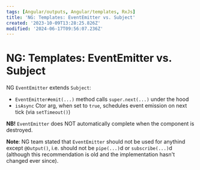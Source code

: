 ```yaml
---
tags: [Angular/outputs, Angular/templates, RxJs]
title: 'NG: Templates: EventEmitter vs. Subject'
created: '2023-10-09T13:28:25.826Z'
modified: '2024-06-17T09:56:07.236Z'
---
```


# NG: Templates: EventEmitter vs. Subject

NG `EventEmitter` extends `Subject`:
- `EventEmitter#emit(...)` method calls `super.next(...)` under the hood
- `isAsync` Ctor arg, when set to `true`, schedules event emission on next tick (via `setTimeout()`)

**NB!** `EventEmitter` does NOT automatically complete when the component is destroyed.

**Note**: NG team stated that `EventEmitter` should not be used for anythind except `@Output()`, i.e. should not be `pipe(...)`d or `subscribe(...)`d (although this recommendation is old and the implementation hasn't changed ever since).
